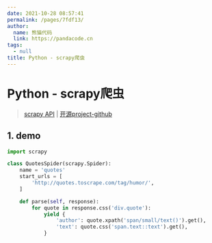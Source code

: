 ```yaml
---
date: 2021-10-28 08:57:41
permalink: /pages/7fdf13/
author: 
  name: 熊猫代码
  link: https://pandacode.cn
tags: 
  - null
title: Python - scrapy爬虫
---
```


# Python - scrapy爬虫

> [scrapy API](https://docs.scrapy.org/zh/) | [开源project-github](https://github.com/scrapy/scrapy) 

## 1. demo

```python
import scrapy

class QuotesSpider(scrapy.Spider):
    name = 'quotes'
    start_urls = [
        'http://quotes.toscrape.com/tag/humor/',
    ]

    def parse(self, response):
        for quote in response.css('div.quote'):
            yield {
                'author': quote.xpath('span/small/text()').get(),
                'text': quote.css('span.text::text').get(),
            } 
```

